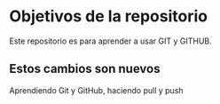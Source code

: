 # Objetivos de la repositorio

Este repositorio es para aprender a usar GIT y GITHUB.


## Estos cambios son nuevos
Aprendiendo Git y GitHub, haciendo pull y push
